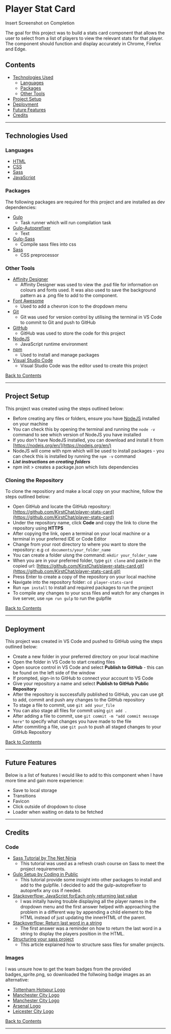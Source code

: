 # Player Stat Card

Insert Screenshot on Completion

The goal for this project was to build a stats card component that allows the user to select from a list of players to view the relevant stats for that player. The component should function and display accurately in Chrome, Firefox and Edge.

## Contents

- [Technologies Used](#technologies-used)
  - [Languages](#languages)
  - [Packages](#packages)
  - [Other Tools](#other-tools)
- [Project Setup](#project-setup)
- [Deployment](#deployment)
- [Future Features](#future-features)
- [Credits](#credits)

---

## Technologies Used

### Languages

- [HTML](https://developer.mozilla.org/en-US/docs/Web/HTML)
- [CSS](https://developer.mozilla.org/en-US/docs/Web/CSS)
- [Sass](https://sass-lang.com/)
- [JavaScript](https://javascript.info/)

### Packages

The following packages are required for this project and are installed as dev dependencies:

- [Gulp](https://gulpjs.com/)
  - Task runner which will run compilation task
- [Gulp-Autoprefixer](https://www.npmjs.com/package/gulp-autoprefixer)
  - Text
- [Gulp-Sass](https://www.npmjs.com/package/gulp-sass)
  - Compile sass files into css
- [Sass](https://www.npmjs.com/package/sass)
  - CSS preprocessor

### Other Tools

- [Affinity Designer](https://affinity.serif.com/en-gb/designer/)
  - Affinity Designer was used to view the .psd file for information on colours and fonts used. It was also used to save the background pattern as a .png file to add to the component.
- [Font Awesome](https://fontawesome.com/)
  - Used to add a chevron icon to the dropdown menu
- [Git](https://git-scm.com/)
  - Git was used for version control by utilising the terminal in VS Code to commit to Git and push to GitHub
- [GitHub](https://github.com/)
  - GitHub was used to store the code for this project
- [NodeJS](https://nodejs.org/en/)
  - JavaScript runtime environment
- [npm](https://www.npmjs.com/)
  - Used to install and manage packages
- [Visual Studio Code](https://code.visualstudio.com/)
  - Visual Studio Code was the editor used to create this project

[Back to Contents](#contents)

---

## Project Setup

This project was created using the steps outlined below:

- Before creating any files or folders, ensure you have [NodeJS](https://nodejs.org/en/) installed on your machine
- You can check this by opening the terminal and running the `node -v` command to see which version of NodeJS you have installed
- If you don't have NodeJS installed, you can download and install it from [https://nodejs.org/en/](https://nodejs.org/en/)
- NodeJS will come with npm which will be used to install packages - you can check this is installed by running the `npm -v` command
- ***List instructions on creating folders***
- npm init > creates a package.json which lists dependencies

### Cloning the Repository

To clone the repositiory and make a local copy on your machine, follow the steps outlined below:

- Open GitHub and locate the GitHub repository: [https://github.com/KirstChat/player-stats-card](https://github.com/KirstChat/player-stats-card)
- Under the repository name, click **Code** and copy the link to clone the repository using **HTTPS**
- After copying the link, open a terminal on your local machine or a terminal in your preferred IDE or Code Editor
- Change from your root directory to where you want to store the repository: e.g `cd documents/your_folder_name`
- You can create a folder uisng the command: `mkdir your_folder_name`
- When you are in your preferred folder, type `git clone` and paste in the copied url: [https://github.com/KirstChat/player-stats-card.git](https://github.com/KirstChat/player-stats-card.git)
- Press Enter to create a copy of the repository on your local machine
- Navigate into the repository folder: `cd player-stats-card`
- Run `npm install` to install and required packages to run the project
- To compile any changes to your scss files and watch for any changes in live server, use `npm run gulp` to run the gulpfile

[Back to Contents](#contents)

---

## Deployment

This project was created in VS Code and pushed to GitHub using the steps outlined below:

- Create a new folder in your preferred directory on your local machine
- Open the folder in VS Code to start creating files
- Open source control in VS Code and select **Publish to GitHub** - this can be found on the left side of the window
- If prompted, sign-in to GitHub to connect your account to VS Code
- Give your repository a name and select **Publish to GitHub Public Repository**
- After the repository is successfully published to GitHub, you can use git to add, commit and push any changes to the GitHub repository
- To stage a file to commit, use `git add your_file`
- You can also stage all files for commit using `git add .`
- After adding a file to commit, use `git commit -m "add commit message here"` to specify what changes you have made to the file
- After commiting a file, use `git push` to push all staged changes to your GitHub Repository

[Back to Contents](#contents)

---

## Future Features

Below is a list of features I would like to add to this component when I have more time and gain more experience:

- Save to local storage
- Transitions
- Favicon
- Click outside of dropdown to close
- Loader when waiting on data to be fetched

---

## Credits

### Code

- [Sass Tutorial by The Net Ninja](https://www.youtube.com/watch?v=_kqN4hl9bGc&list=PL4cUxeGkcC9jxJX7vojNVK-o8ubDZEcNb)
  - This tutorial was used as a refresh crash course on Sass to meet the project requirements.
- [Gulp Setup by Coding in Public](https://www.youtube.com/watch?v=ubHwScDfRQA)
  - This tutorial provide some insight into other packages to install and add to the gulpfile. I decided to add the gulp-autoprefixer to autoprefix any css if needed.
- [Stackoverflow: JavaScript forEach only returning last value](https://stackoverflow.com/questions/46808693/foreach-prints-only-last-value-the-typical-closure-issue-in-javascript)
  - I was initally having trouble displaying all the player names in the dropdown menu and the first answer helped with approaching the problem in a different way by appending a child element to the HTML instead of just updating the innerHTML of the parent.
- [Stackoverflow: Return last word in a string](https://stackoverflow.com/questions/20883404/javascript-returning-the-last-word-in-a-string)
  - The first answer was a reminder on how to return the last word in a string to display the players position in the HTML.
- [Structuring your sass project](https://itnext.io/structuring-your-sass-projects-c8d41fa55ed4)
  - This article explained how to structure sass files for smaller projects.

### Images

I was unsure how to get the team badges from the provided badges_sprite.png, so downloaded the follwoing badge images as an alternative:

- [Tottenham Hotspur Logo](https://en.wikipedia.org/wiki/Tottenham_Hotspur_F.C.)
- [Manchester City Logo](https://en.wikipedia.org/wiki/Manchester_City_F.C.)
- [Manchester City Logo](https://en.wikipedia.org/wiki/Manchester_United_F.C.)
- [Arsenal Logo](https://en.wikipedia.org/wiki/Arsenal_F.C.)
- [Leicester City Logo](https://en.wikipedia.org/wiki/Leicester_City_F.C.)

[Back to Contents](#contents)

---
